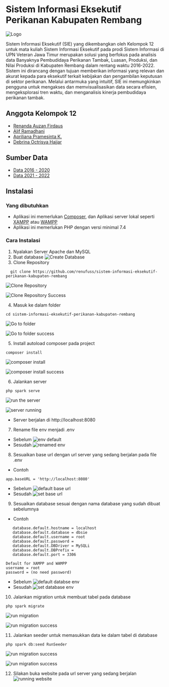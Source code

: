 
# Sistem Informasi Eksekutif Perikanan Kabupaten Rembang



![Logo](https://i.postimg.cc/Dyp9HhY7/logo-wide.png)

Sistem Informasi Eksekutif (SIE) yang dikembangkan oleh Kelompok 12 untuk mata kuliah Sistem Informasi Eksekutif pada prodi Sistem Informasi di UPN Veteran Jawa Timur merupakan solusi yang berfokus pada analisis data Banyaknya Pembudidaya Perikanan Tambak, Luasan, Produksi, dan Nilai Produksi di Kabupaten Rembang dalam rentang waktu 2016-2022. Sistem ini dirancang dengan tujuan memberikan informasi yang relevan dan akurat kepada para eksekutif terkait kebijakan dan pengambilan keputusan di sektor perikanan. Melalui antarmuka yang intuitif, SIE ini memungkinkan pengguna untuk mengakses dan memvisualisasikan data secara efisien, mengeksplorasi tren waktu, dan menganalisis kinerja pembudidaya perikanan tambak.

## Anggota Kelompok 12

- [Renanda Auzan Firdaus](https://www.github.com/renufuss)
- [Alif Ramadhani](#)
- [Apriliana Pramesinta K.](#)
- [Debrina Octrisya Hajjar](#)


## Sumber Data

 - [Data 2016 - 2020](https://rembangkab.bps.go.id/statictable/2023/06/25/815/banyaknya-pembudidaya-perikanan-tambak-luasan-produksi-dan-nilai-produksi-di-kabupaten-rembang-2016-2020.html)
 - [Data 2021 - 2022](https://rembangkab.bps.go.id/statictable/2023/06/25/816/banyaknya-pembudidaya-perikanan-tambak-luasan-produksi-dan-nilai-produksi-di-kabupaten-rembang-2021-2022.html)



## Instalasi

### Yang dibutuhkan

- Aplikasi ini memerlukan [Composer](https://getcomposer.org/), dan Aplikasi server lokal seperti [XAMPP](https://www.apachefriends.org/) atau [WAMPP](https://www.wampserver.com/en/)
- Aplikasi ini memerlukan PHP dengan versi minimal 7.4

### Cara Instalasi

1. Nyalakan Server Apache dan MySQL
2. Buat database
![Create Database](https://i.postimg.cc/SRNF9xjz/image.png)
3. Clone Repository
```
  git clone https://github.com/renufuss/sistem-informasi-eksekutif-perikanan-kabupaten-rembang
```
![Clone Repository](https://i.postimg.cc/JhwfqqG8/image.png)

![Clone Repository Success](https://i.postimg.cc/wvqbfbzC/image.png)

4. Masuk ke dalam folder
```
cd sistem-informasi-eksekutif-perikanan-kabupaten-rembang
```
![Go to folder](https://i.postimg.cc/k51hHv5D/image.png)

![Go to folder success](https://i.postimg.cc/bNhL3BR3/image.png)

5. Install autoload composer pada project
```
composer install
```
![composer install](https://i.postimg.cc/9QxpXFHn/image.png)

![composer install success](https://i.postimg.cc/j5fQhHwp/image.png)

6. Jalankan server
```
php spark serve
```
![run the server](https://i.postimg.cc/SxK6PFY7/image.png)

![server running](https://i.postimg.cc/bv71dZC3/image.png)

- Server berjalan di http://localhost:8080

7. Rename file env menjadi .env
- Sebelum
![env default](https://i.postimg.cc/VsTDnNSQ/image.png)
- Sesudah
![renamed env](https://i.postimg.cc/cCKh2pbb/image.png)

8. Sesuaikan base url dengan url server yang sedang berjalan pada file .env
- Contoh
```
app.baseURL = 'http://localhost:8080'
```
- Sebelum
![default base url](https://i.postimg.cc/9Qz9pdsL/image.png)
- Sesudah
![set base url](https://i.postimg.cc/G2j9rtZB/image.png)

9. Sesuaikan database sesuai dengan nama database yang sudah dibuat sebelumnya
 - Contoh
 ```
    database.default.hostname = localhost
    database.default.database = dbsie
    database.default.username = root
    database.default.password = 
    database.default.DBDriver = MySQLi
    database.default.DBPrefix =
    database.default.port = 3306
 ```
```
Default for XAMPP and WAMPP
username = root
password = (no need password)
```
 - Sebelum
![default databse env](https://i.postimg.cc/qqVfmxmy/image.png)
- Sesudah
![set database env](https://i.postimg.cc/bwY7FJRC/image.png)

10. Jalankan migration untuk membuat tabel pada database
```
php spark migrate
```
![run migration](https://i.postimg.cc/zGJytnMs/image.png)

![run migration success](https://i.postimg.cc/ryxzqnL6/image.png)

11. Jalankan seeder untuk memasukkan data ke dalam tabel di database
```
php spark db:seed RunSeeder
```
![run migration success](https://i.postimg.cc/MTyxJLfd/image.png)

![run migration success](https://i.postimg.cc/X72WWdXS/image.png)

12. Silakan buka website pada url server yang sedang berjalan
![running website](https://i.postimg.cc/GtL0wmCm/image.png)